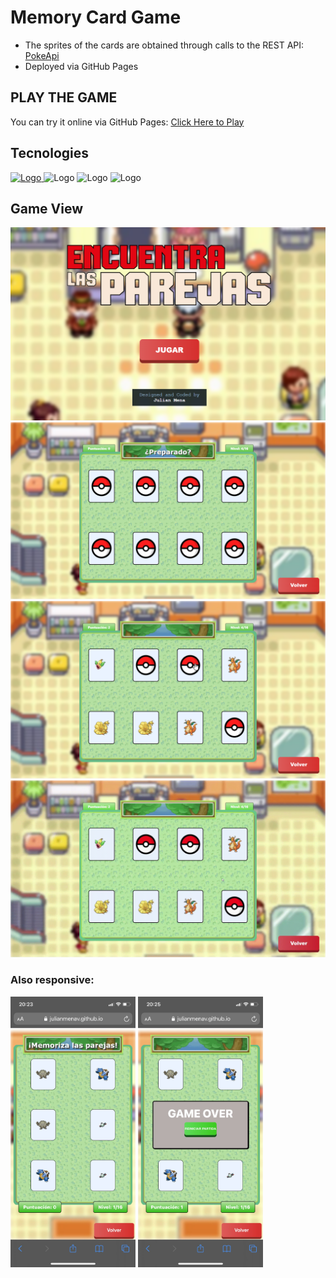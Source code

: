 # Memory Card Game
- The sprites of the cards are obtained through calls to the REST API: [PokeApi](https://pokeapi.co/)
- Deployed via GitHub Pages

## PLAY THE GAME
You can try it online via GitHub Pages: [Click Here to Play](https://julianmenav.github.io/react-memory-game/)

## Tecnologies
<div>
  <a href="https://reactjs.org/">
      <img src="https://upload.wikimedia.org/wikipedia/commons/thumb/4/47/React.svg/1150px-React.svg.png" alt="Logo" height="100" >
  </a>
  <img 
    src="https://upload.wikimedia.org/wikipedia/commons/thumb/9/99/Unofficial_JavaScript_logo_2.svg/480px-Unofficial_JavaScript_logo_2.svg.png" alt="Logo" height="100"
  >
  <img src="https://upload.wikimedia.org/wikipedia/commons/thumb/6/61/HTML5_logo_and_wordmark.svg/2048px-HTML5_logo_and_wordmark.svg.png" alt="Logo" height="100" >
  <img src="https://upload.wikimedia.org/wikipedia/commons/thumb/d/d5/CSS3_logo_and_wordmark.svg/1200px-CSS3_logo_and_wordmark.svg.png" alt="Logo" height="100" >
</div>


## Game View
<img src="https://raw.githubusercontent.com/Julianmenav/stuff/main/memorygame/home.PNG" alt="Logo" width="600">
<br>
<img src="https://raw.githubusercontent.com/Julianmenav/stuff/main/memorygame/startGame.png" alt="Logo" width="600">
<br>
<img src="https://raw.githubusercontent.com/Julianmenav/stuff/main/memorygame/playingGame.png" alt="Logo" width="600">
<br>
<img src="https://raw.githubusercontent.com/Julianmenav/stuff/main/memorygame/gameover.gif" alt="Logo" width="600">

### Also responsive:

<div>
  <img src="https://raw.githubusercontent.com/Julianmenav/stuff/main/memorygame/responsiveGame.jpg" alt="Logo" width="200" style="{margin-left: 200px}">
  <img src="https://raw.githubusercontent.com/Julianmenav/stuff/main/memorygame/responsiveGameOver.jpg" alt="Logo" width="200">
</div>

